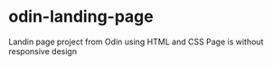# odin-landing-page

Landin page project from Odin
using HTML and CSS
Page is without responsive design